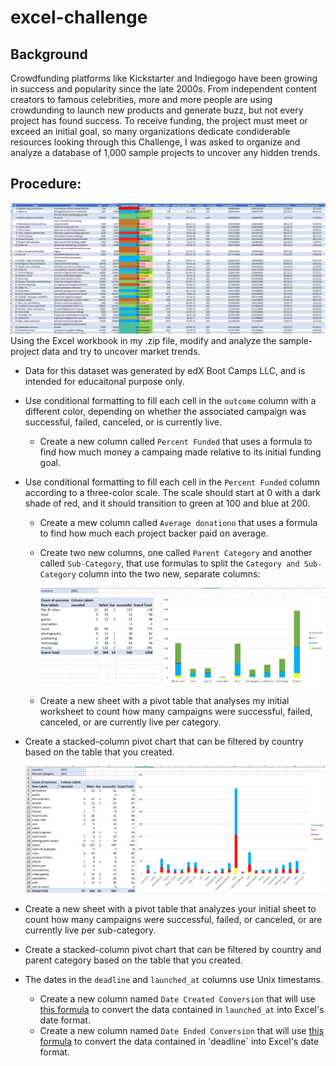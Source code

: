 # excel-challenge
## Background
Crowdfunding platforms like Kickstarter and Indiegogo have been growing in success and popularity since the late 2000s. From independent content creators to famous celebrities, more and more people are using crowdunding to launch new products and generate buzz, but not every project has found success.
To receive funding, the project must meet or exceed an initial goal, so many organizations dedicate condiderable resources looking through this Challenge, I was asked to organize and analyze a database of 1,000 sample projects to uncover any hidden trends.

## Procedure:
![](./Images/outcome.PNG)
Using the Excel workbook in my .zip file, modify and analyze the sample-project data and try to uncover market trends.
* Data for this dataset was generated by edX Boot Camps LLC, and is intended for educaitonal purpose only.
* Use conditional formatting to fill each cell in the `outcome` column with a different color, depending on whether the associated campaign was successful, failed, canceled, or is currently live.
  * Create a new column called `Percent Funded` that uses a formula to find how much money a campaing made relative to its initial funding goal.
* Use conditional formatting to fill each cell in the `Percent Funded` column according to a three-color scale. The scale should start at 0 with a dark shade of red, and it should transition to green at 100 and blue at 200.
  * Create a mew column called `Average donationo` that uses a formula to find how much each project backer paid on average.
  * Create two new columns, one called `Parent Category` and another called `Sub-Category`, that use formulas to split the `Category and Sub-Category` column into the two new, separate columns:

    ![](./Images/pivot.png)

  * Create a new sheet with a pivot table that analyses my initial worksheet to count how many campaigns were successful, failed, canceled, or are currently live per category.

* Create a stacked-column pivot chart that can be filtered by country based on the table that you created.
  
  ![](./Images/campaignsBySubCategory.png)

* Create a new sheet with a pivot table that analyzes your initial sheet to count how many campaigns were successful, failed, or canceled, or are currently live per sub-category.
* Create a stacked-column pivot chart that can be filtered by country and parent category based on the table that you created.
* The dates in the `deadline` and `launched_at` columns use Unix timestams.
   * Create a new column named `Date Created Conversion` that will use [this formula](https://www.extendoffice.com/documents/excel/2473-excel-timestamp-to-date.html) to convert the data contained in `launched_at` into Excel's date format.
   * Create a new column named `Date Ended Conversion` that will use [this formula](https://www.extendoffice.com/documents/excel/2473-excel-timestamp-to-date.html) to convert the data contained in 'deadline` into Excel's date format.
     
     

     
     
   
   
